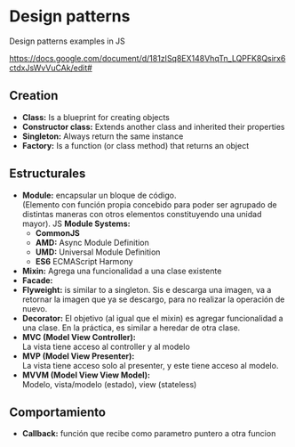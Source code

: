 # Design patterns
Design patterns examples in JS

https://docs.google.com/document/d/181zISq8EX148VhqTn_LQPFK8Qsirx6ctdxJsWvVuCAk/edit#




## Creation
- **Class:** Is a blueprint for creating objects
- **Constructor class:** Extends another class and inherited their properties
- **Singleton:** Always return the same instance 
- **Factory:** Is a function (or class method) that returns an object

## Estructurales
- **Module:** encapsular un bloque de código.<br>
(Elemento con función propia concebido para poder ser agrupado de distintas maneras con otros elementos constituyendo una unidad mayor).
JS **Module Systems:**
  - **CommonJS**
  - **AMD:** Async Module Definition 
  - **UMD:** Universal Module Definition
  - **ES6** ECMAScript Harmony
- **Mixin:** Agrega una funcionalidad a una clase existente
- **Facade:**
- **Flyweight:** is similar to a singleton. Sis e descarga una imagen, va a retornar la imagen que ya se descargo, para no realizar la operación de nuevo.
- **Decorator:** El objetivo (al igual que el mixin) es agregar funcionalidad a una clase. En la práctica, es similar a heredar de otra clase.
- **MVC (Model View Controller):**<br>
La vista tiene acceso al controller y al modelo
- **MVP (Model View Presenter):**<br>
La vista tiene acceso solo al presenter, y este tiene acceso al modelo.
- **MVVM (Model View View Model):**<br>
Modelo, vista/modelo (estado), view (stateless) 

## Comportamiento

- **Callback:** función que recibe como parametro puntero a otra funcion
